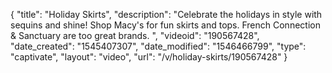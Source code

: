 {
    "title": "Holiday Skirts",
    "description": "Celebrate the holidays in style with sequins and shine! Shop Macy's for fun skirts and tops. French Connection & Sanctuary are too great brands. ",
    "videoid": "190567428",
    "date_created": "1545407307",
    "date_modified": "1546466799",
    "type": "captivate",
    "layout": "video",
    "url": "\/v\/holiday-skirts\/190567428"
}